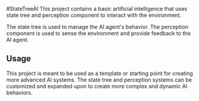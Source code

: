 #StateTreeAI
This project contains a basic artificial intelligence that uses state tree and perception component to interact with the environment.

The state tree is used to manage the AI agent's behavior. The perception component is used to sense the environment and provide feedback to the AI agent.

## Usage
This project is meant to be used as a template or starting point for creating more advanced AI systems. The state tree and perception systems can be customized and expanded upon to create more complex and dynamic AI behaviors.
